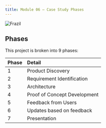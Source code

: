 ```yaml
---
title: Module 06 — Case Study Phases
---
```


![Frazil]({{URLROOT}}/shared/img/frazil.jpg)

## Phases

This project is broken into 9 phases:



<div class="phase-table"></div>

| Phase          | Detail   |
| :---        |    :----   |
|1               | Product Discovery	|
|2|	Requirement Identification|
|3|	Architecture	|
|4|	Proof of Concept Development	|
|5| Feedback from Users	|
|6|	Updates based on feedback	|
|7|	Presentation	|




[^1]: [Hot Cocoa photo by Liam McGlynn on Unsplash](https://unsplash.com/photos/uW4F8DorLs8)
